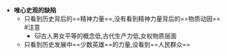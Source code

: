 - **唯心史观的缺陷**
	- 只看到历史背后的==精神力量==,没有看到精神力量背后的==物质动因== #注意
		- 🐱古人男女平等的概念低,古代生产力低,女权物质层面
	- 只看到历史发展中==少数英雄==的力量,没看到==人民群众==